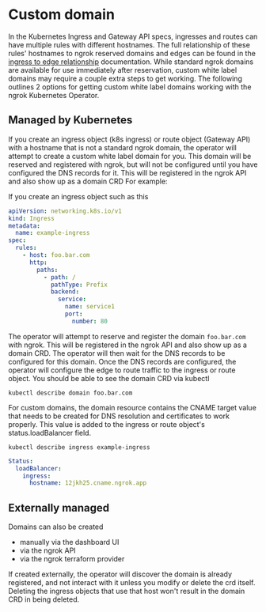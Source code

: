 # Custom domain

In the Kubernetes Ingress and Gateway API specs, ingresses and routes can have multiple rules with different hostnames. The full relationship of these rules' hostnames to ngrok reserved domains and edges can be found in the [ingress to edge relationship](/k8s/with-edges.mdx#name-based-virtual-hosting) documentation. While standard ngrok domains are available for use immediately after reservation, custom white label domains may require a couple extra steps to get working. The following outlines 2 options for getting custom white label domains working with the ngrok Kubernetes Operator.

## Managed by Kubernetes

If you create an ingress object (k8s ingress) or route object (Gateway API) with a hostname that is not a standard ngrok domain, the operator will attempt to create a custom white label domain for you. This domain will be reserved and registered with ngrok, but will not be configured until you have configured the DNS records for it. This will be registered in the ngrok API and also show up as a domain CRD For example:

If you create an ingress object such as this

```yaml
apiVersion: networking.k8s.io/v1
kind: Ingress
metadata:
  name: example-ingress
spec:
  rules:
    - host: foo.bar.com
      http:
        paths:
          - path: /
            pathType: Prefix
            backend:
              service:
                name: service1
                port:
                  number: 80
```

The operator will attempt to reserve and register the domain `foo.bar.com` with ngrok. This will be registered in the ngrok API and also show up as a domain CRD. The operator will then wait for the DNS records to be configured for this domain. Once the DNS records are configured, the operator will configure the edge to route traffic to the ingress or route object.
You should be able to see the domain CRD via kubectl

`kubectl describe domain foo.bar.com`

For custom domains, the domain resource contains the CNAME target value that needs to be created for DNS resolution and certificates to work properly. This value is added to the ingress or route object's status.loadBalancer field.

`kubectl describe ingress example-ingress`

```yaml
Status:
  loadBalancer:
    ingress:
      hostname: 12jkh25.cname.ngrok.app
```

## Externally managed

Domains can also be created

- manually via the dashboard UI
- via the ngrok API
- via the ngrok terraform provider

If created externally, the operator will discover the domain is already registered, and not interact with it unless you modify or delete the crd itself. Deleting the ingress objects that use that host won't result in the domain CRD in being deleted.
